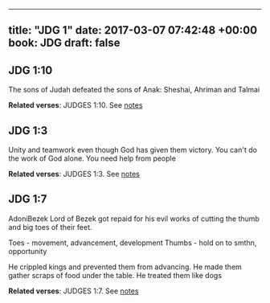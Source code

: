
---
title: "JDG 1"
date: 2017-03-07 07:42:48 +00:00
book: JDG
draft: false
---

## JDG 1:10

The sons of Judah defeated the sons of Anak: Sheshai, Ahriman and Talmai

**Related verses**: JUDGES 1:10. See [notes](https://my.bible.com/notes/2585507987326755790)


## JDG 1:3

Unity and teamwork even though God has given them victory. You can't do the work of God alone. You need help from people

**Related verses**: JUDGES 1:3. See [notes](https://my.bible.com/notes/2585506804918903752)


## JDG 1:7

AdoniBezek Lord of Bezek got repaid for his evil works of cutting the thumb and big toes of their feet.

Toes - movement, advancement, development 
Thumbs - hold on to smthn, opportunity

He crippled kings and prevented them from advancing. He made them gather scraps of food under the table. He treated them like dogs

**Related verses**: JUDGES 1:7. See [notes](https://my.bible.com/notes/2585503194671735742)

